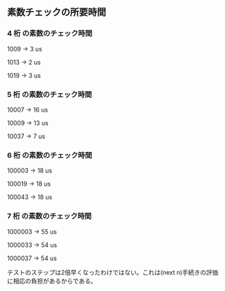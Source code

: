 ## 素数チェックの所要時間

### 4 桁 の素数のチェック時間

1009 -> 3 us

1013 -> 2 us

1019 -> 3 us

### 5 桁 の素数のチェック時間

10007 -> 16 us

10009 -> 13 us

10037 -> 7 us

### 6 桁 の素数のチェック時間

100003 -> 18 us

100019 -> 18 us

100043 -> 18 us

### 7 桁 の素数のチェック時間

1000003 -> 55 us

1000033 -> 54 us

1000037 -> 54 us

テストのステップは2倍早くなったわけではない。これは(next n)手続きの評価に相応の負担があるからである。